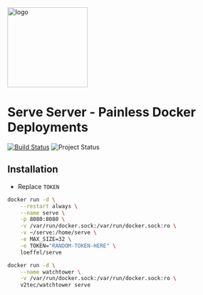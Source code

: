 <img width="180" src="https://raw.githubusercontent.com/loeffel-io/serve-server/master/serve-logo.png" alt="logo">

# Serve Server - Painless Docker Deployments

[![Build Status](https://travis-ci.com/loeffel-io/serve-server.svg?token=diwUYjrdo8kHiwiMCFuq&branch=master)](https://travis-ci.com/loeffel-io/serve-server)
![Project Status](https://www.repostatus.org/badges/latest/wip.svg)

## Installation

- Replace `TOKEN`

```bash
docker run -d \
    --restart always \
    --name serve \
    -p 8080:8080 \
    -v /var/run/docker.sock:/var/run/docker.sock:ro \
    -v ~/serve:/home/serve \
    -e MAX_SIZE=32 \
    -e TOKEN="RANDOM-TOKEN-HERE" \
    loeffel/serve

docker run -d \
    --name watchtower \
    -v /var/run/docker.sock:/var/run/docker.sock:ro \
    v2tec/watchtower serve
```